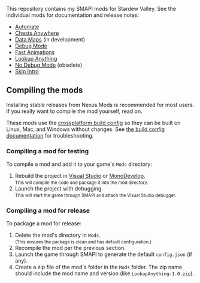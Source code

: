 This repository contains my SMAPI mods for Stardew Valley. See the individual mods for
documentation and release notes:

* [Automate](Automate)
* [Chests Anywhere](ChestsAnywhere)
* [Data Maps](DataMaps) (in development)
* [Debug Mode](DebugMode)
* [Fast Animations](FastAnimations)
* [Lookup Anything](LookupAnything)
* [No Debug Mode](NoDebugMode) (obsolete)
* [Skip Intro](SkipIntro)

## Compiling the mods
Installing stable releases from Nexus Mods is recommended for most users. If you really want to
compile the mod yourself, read on.

These mods use the [crossplatform build config](https://github.com/Pathoschild/Stardew.ModBuildConfig#readme)
so they can be built on Linux, Mac, and Windows without changes. See [the build config documentation](https://github.com/Pathoschild/Stardew.ModBuildConfig#readme)
for troubleshooting.

### Compiling a mod for testing
To compile a mod and add it to your game's `Mods` directory:

1. Rebuild the project in [Visual Studio](https://www.visualstudio.com/vs/community/) or [MonoDevelop](http://www.monodevelop.com/).  
   <small>This will compile the code and package it into the mod directory.</small>
2. Launch the project with debugging.  
   <small>This will start the game through SMAPI and attach the Visual Studio debugger.</small>

### Compiling a mod for release
To package a mod for release:

1. Delete the mod's directory in `Mods`.  
   <small>(This ensures the package is clean and has default configuration.)</small>
2. Recompile the mod per the previous section.
3. Launch the game through SMAPI to generate the default `config.json` (if any).
4. Create a zip file of the mod's folder in the `Mods` folder. The zip name should include the
   mod name and version (like `LookupAnything-1.0.zip`).
